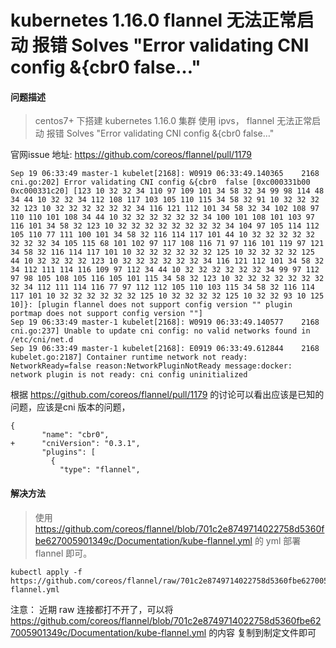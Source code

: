 #  kubernetes 1.16.0 flannel 无法正常启动 报错 Solves "Error validating CNI config &{cbr0 false…"

#### 问题描述
> centos7+ 下搭建 kubernetes 1.16.0 集群 使用 ipvs， flannel 无法正常启动 报错 Solves "Error validating CNI config &{cbr0 false…"

官网issue 地址: https://github.com/coreos/flannel/pull/1179

```
Sep 19 06:33:49 master-1 kubelet[2168]: W0919 06:33:49.140365    2168 cni.go:202] Error validating CNI config &{cbr0  false [0xc000331b00 0xc000331c20] [123 10 32 32 34 110 97 109 101 34 58 32 34 99 98 114 48 34 44 10 32 32 34 112 108 117 103 105 110 115 34 58 32 91 10 32 32 32 32 123 10 32 32 32 32 32 32 34 116 121 112 101 34 58 32 34 102 108 97 110 110 101 108 34 44 10 32 32 32 32 32 32 34 100 101 108 101 103 97 116 101 34 58 32 123 10 32 32 32 32 32 32 32 32 34 104 97 105 114 112 105 110 77 111 100 101 34 58 32 116 114 117 101 44 10 32 32 32 32 32 32 32 32 34 105 115 68 101 102 97 117 108 116 71 97 116 101 119 97 121 34 58 32 116 114 117 101 10 32 32 32 32 32 32 125 10 32 32 32 32 125 44 10 32 32 32 32 123 10 32 32 32 32 32 32 34 116 121 112 101 34 58 32 34 112 111 114 116 109 97 112 34 44 10 32 32 32 32 32 32 34 99 97 112 97 98 105 108 105 116 105 101 115 34 58 32 123 10 32 32 32 32 32 32 32 32 34 112 111 114 116 77 97 112 112 105 110 103 115 34 58 32 116 114 117 101 10 32 32 32 32 32 32 125 10 32 32 32 32 125 10 32 32 93 10 125 10]}: [plugin flannel does not support config version "" plugin portmap does not support config version ""]
Sep 19 06:33:49 master-1 kubelet[2168]: W0919 06:33:49.140577    2168 cni.go:237] Unable to update cni config: no valid networks found in /etc/cni/net.d
Sep 19 06:33:49 master-1 kubelet[2168]: E0919 06:33:49.612844    2168 kubelet.go:2187] Container runtime network not ready: NetworkReady=false reason:NetworkPluginNotReady message:docker: network plugin is not ready: cni config uninitialized
```


根据 https://github.com/coreos/flannel/pull/1179 的讨论可以看出应该是已知的问题，应该是cni 版本的问题，


```
{
       "name": "cbr0",
+      "cniVersion": "0.3.1",
       "plugins": [
         {
           "type": "flannel",
```

#### 解决方法

> 使用  https://github.com/coreos/flannel/blob/701c2e8749714022758d5360fbe627005901349c/Documentation/kube-flannel.yml 
的 yml 部署 flannel 即可。



```
kubectl apply -f https://github.com/coreos/flannel/raw/701c2e8749714022758d5360fbe627005901349c/Documentation/kube-flannel.yml
```
注意： 
    近期 raw 连接都打不开了，可以将 https://github.com/coreos/flannel/blob/701c2e8749714022758d5360fbe627005901349c/Documentation/kube-flannel.yml 的内容
    复制到制定文件即可